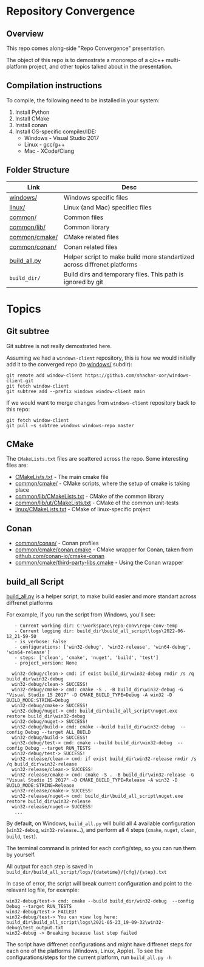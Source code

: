 # Repository Convergence

## Overview 

This repo comes along-side "Repo Convergence" presentation.

The object of this repo is to demostrate a monorepo of a c/c++ multi-platform project, and other topics talked about in the presentation.

## Compilation instructions

To compile, the following need to be installed in your system:

1. Install Python
2. Install CMake
3. Install conan
4. Install OS-specific compiler/IDE:
   - Windows - Visual Studio 2017
   - Linux - gcc/g++
   - Mac - XCode/Clang

## Folder Structure

| Link  | Desc |
| ------------- | ------------- |
| [windows/](windows)  | Windows specific files |
| [linux/](linux)  | Linux (and Mac) specifiec files |
| [common/](common)  | Common files |
| [common/lib/](common/lib)  | Common library |
| [common/cmake/](common/cmake)  | CMake related files |
| [common/conan/](common/conan)  | Conan related files |
| [build_all.py](build_all.py)  | Helper script to make build more standartized across diffrenet platforms  |
| `build_dir/`  | Build dirs and temporary files. This path is ignored by git |

# Topics

## Git subtree

Git subtree is not really demostrated here. 

Assuming we had a `windows-client` repository, this is how we would initially add it to the converged repo (to [windows/](windows) subdir):

```
git remote add window-client https://github.com/shachar-xor/windows-client.git
git fetch window-client
git subtree add --prefix windows window-client main
```

If we would want to merge changes from `windows-client` repository back to this repo:

```
git fetch window-client
git pull –s subtree windows windows-repo master
```

## CMake

The `CMakeLists.txt` files are scattered across the repo. Some interesting files are:

 - [CMakeLists.txt](CMakeLists.txt) - The main cmake file
 - [common/cmake/](common/cmake/) - CMake scripts, where the setup of cmake is taking place
 - [common/lib/CMakeLists.txt](common/lib/CMakeLists.txt) - CMake of the common library
 - [common/lib/ut/CMakeLists.txt](common/lib/ut/CMakeLists.txt) - CMake of the common unit-tests
 - [linux/CMakeLists.txt](linux/CMakeLists.txt) - CMake of linux-specific project

## Conan

 - [common/conan/](common/conan) - Conan profiles
 - [common/cmake/conan.cmake](common/cmake/conan.cmake) - CMake wrapper for Conan, taken from [github.com/conan-io/cmake-conan](https://github.com/conan-io/cmake-conan)
 - [common/cmake/third-party-libs.cmake](common/cmake/third-party-libs.cmake) - Using the Conan wrapper

## build_all Script

[build_all.py](build_all.py) is a helper script, to make build easier and more standart across diffrenet platforms

For example, if you run the script from Windows, you'll see:
    
       - Current working dir: C:\workspace\repo-conv\repo-conv-temp
       - Current logging dir: build_dir\build_all_script\logs\2022-06-12_21-59-50
       - is_verbose: False
       - configurations: ['win32-debug', 'win32-release', 'win64-debug', 'win64-release']
       - steps: ['clean', 'cmake', 'nuget', 'build', 'test']
       - project_version: None

      win32-debug/clean-> cmd: if exist build_dir\win32-debug rmdir /s /q build_dir\win32-debug
      win32-debug/clean-> SUCCESS!
      win32-debug/cmake-> cmd: cmake -S . -B build_dir\win32-debug -G "Visual Studio 15 2017" -D CMAKE_BUILD_TYPE=Debug -A win32 -D BUILD_MODE:STRING=Debug
      win32-debug/cmake-> SUCCESS!
      win32-debug/nuget-> cmd: build_dir\build_all_script\nuget.exe restore build_dir\win32-debug
      win32-debug/nuget-> SUCCESS!
      win32-debug/build-> cmd: cmake --build build_dir\win32-debug  --config Debug --target ALL_BUILD
      win32-debug/build-> SUCCESS!
      win32-debug/test-> cmd: cmake --build build_dir\win32-debug  --config Debug --target RUN_TESTS
      win32-debug/test-> SUCCESS!
      win32-release/clean-> cmd: if exist build_dir\win32-release rmdir /s /q build_dir\win32-release
      win32-release/clean-> SUCCESS!
      win32-release/cmake-> cmd: cmake -S . -B build_dir\win32-release -G "Visual Studio 15 2017" -D CMAKE_BUILD_TYPE=Release -A win32 -D BUILD_MODE:STRING=Release
      win32-release/cmake-> SUCCESS!
      win32-release/nuget-> cmd: build_dir\build_all_script\nuget.exe restore build_dir\win32-release
      win32-release/nuget-> SUCCESS!
       ...

By default, on Windows, `build_all.py` will build all 4 available configuration (`win32-debug`, `win32-release`...), 
and perform all 4 steps (`cmake`, `nuget`, `clean`, `build`, `test`).

The terminal command is printed for each config/step, so you can run them by yourself.

All output for each step is saved in `build_dir/build_all_script/logs/{datetime}/{cfg}/{step}.txt`

In case of error, the script will break current configuration and point to the relevant log file, for example:

    win32-debug/test-> cmd: cmake --build build_dir/win32-debug  --config Debug --target RUN_TESTS
    win32-debug/test-> FAILED!
    win32-debug/test-> You can view log here: build_dir\build_all_script\logs\2021-05-23_19-09-32\win32-debug\test_output.txt
    win32-debug -> Breaking because last step failed

The script have diffrenet configurations and might have diffrenet steps for each one of the platforms 
(Windows, Linux, Apple). 
To see the configurations/steps for the current platform, run `build_all.py -h`
